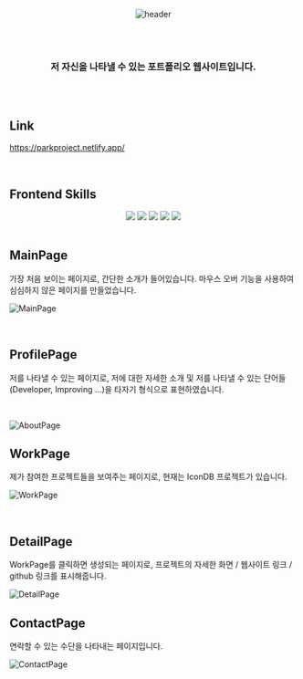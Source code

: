 <div align="center">
  
  ![header](https://capsule-render.vercel.app/api?type=soft&color=auto&height=300&section=header&text=Park's%20Portfolio&fontSize=90)

  <br><br>

  ### 저 자신을 나타낼 수 있는 포트폴리오 웹사이트입니다.
</div>

<br><br>

## Link
https://parkproject.netlify.app/

<br>

## Frontend Skills
<div align="center">
  <img src="https://img.shields.io/badge/CSS-1572B6?style=flat-square&logo=CSS3&logoColor=white"/>
  <img src="https://img.shields.io/badge/JavaScript-F7DF1E?style=flat-square&logo=JavaScript&logoColor=white"/>
  <img src="https://img.shields.io/badge/React-61DAFB?style=flat-square&logo=React&logoColor=white"/>
  <img src="https://img.shields.io/badge/styledcomponents-DB7093?style=flat-square&logo=styledcomponents&logoColor=white"/>
  <img src="https://img.shields.io/badge/VSCode-007ACC?style=flat-square&logo=visualstudiocode&logoColor=white"/>
</div>

<br>

## MainPage
가장 처음 보이는 페이지로, 간단한 소개가 들어있습니다. 마우스 오버 기능을 사용하여 심심하지 않은 페이지를 만들었습니다.

![MainPage](https://user-images.githubusercontent.com/89950902/226186626-a8a24442-3252-4c86-94e7-6a44b6ada5a3.PNG)

<br>

## ProfilePage
저를 나타낼 수 있는 페이지로, 저에 대한 자세한 소개 및 저를 나타낼 수 있는 단어들(Developer, Improving ...)을 타자기 형식으로 표현하였습니다. 

<br>

![AboutPage](https://user-images.githubusercontent.com/89950902/226186718-9fe80c99-4179-4879-aa12-8c121f1863bc.PNG)

## WorkPage
제가 참여한 프로젝트들을 보여주는 페이지로, 현재는 IconDB 프로젝트가 있습니다.

![WorkPage](https://user-images.githubusercontent.com/89950902/226186780-cb285034-9646-46aa-a99a-e731ab4878a0.PNG)

<br>

## DetailPage
WorkPage를 클릭하면 생성되는 페이지로, 프로젝트의 자세한 화면 / 웹사이트 링크 /  github 링크를 표시해줍니다. 

![DetailPage](https://user-images.githubusercontent.com/89950902/226186789-8e85c64c-2b7b-4a58-863f-c3f88631e343.PNG)
<br>

## ContactPage
연락할 수 있는 수단을 나타내는 페이지입니다.

![ContactPage](https://user-images.githubusercontent.com/89950902/226186795-d7530b4e-f1ab-43bb-8d23-322f148d97dc.PNG)
